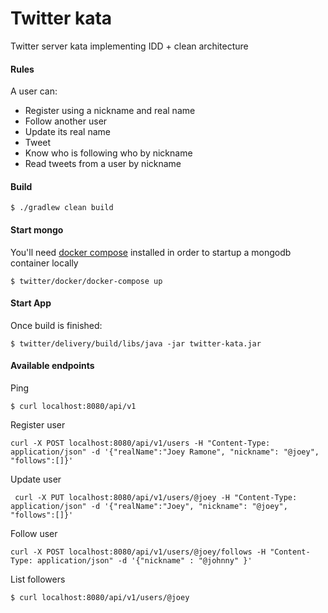 
# Twitter kata
Twitter server kata implementing IDD + clean architecture

#### Rules
A user can:
 - Register using a nickname and real name
 - Follow another user
 - Update its real name
 - Tweet
 - Know who is following who by nickname
 - Read tweets from a user by nickname

#### Build

    $ ./gradlew clean build
    
#### Start mongo
You'll need [docker compose](https://docs.docker.com/compose/install/) installed in order to startup a mongodb container locally
    
    $ twitter/docker/docker-compose up

#### Start App
Once build is finished:
    
    $ twitter/delivery/build/libs/java -jar twitter-kata.jar
    
#### Available endpoints

Ping

    $ curl localhost:8080/api/v1
    

Register user       
    
    curl -X POST localhost:8080/api/v1/users -H "Content-Type: application/json" -d '{"realName":"Joey Ramone", "nickname": "@joey", "follows":[]}'

Update user         
     
     curl -X PUT localhost:8080/api/v1/users/@joey -H "Content-Type: application/json" -d '{"realName":"Joey", "nickname": "@joey", "follows":[]}'

     
Follow user

    curl -X POST localhost:8080/api/v1/users/@joey/follows -H "Content-Type: application/json" -d '{"nickname" : "@johnny" }'

List followers
    
    $ curl localhost:8080/api/v1/users/@joey        

